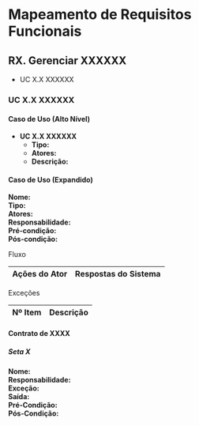 # Mapeamento de Requisitos Funcionais

## RX. Gerenciar XXXXXX

* UC X.X XXXXXX

### UC X.X XXXXXX

#### Caso de Uso (Alto Nível)

* **UC X.X XXXXXX**
  * **Tipo:**
  * **Atores:**
  * **Descrição:**

#### Caso de Uso (Expandido)

**Nome:**  
**Tipo:**  
**Atores:**  
**Responsabilidade:**  
**Pré-condição:**  
**Pós-condição:**

Fluxo

| Ações do Ator | Respostas do Sistema |
| ------------- | -------------------- |

Exceções

| Nº Item | Descrição |
| ------- | --------- |

#### Contrato de XXXX

##### Seta X

**Nome:**  
**Responsabilidade:**  
**Exceção:**  
**Saída:**  
**Pré-Condição:**  
**Pós-Condição:**